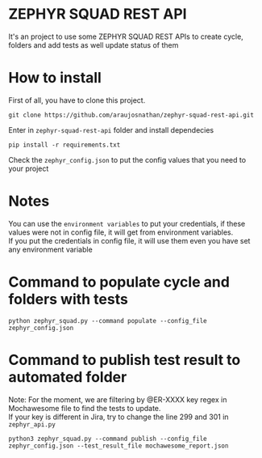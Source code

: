 # ZEPHYR SQUAD REST API

It's an project to use some ZEPHYR SQUAD REST APIs to create cycle, folders and add tests as well update status of them</br>

# How to install

First of all, you have to clone this project.</br>

```
git clone https://github.com/araujosnathan/zephyr-squad-rest-api.git
```

Enter in `zephyr-squad-rest-api` folder and install dependecies

```
pip install -r requirements.txt
```

Check the `zephyr_config.json` to put the config values that you need to your project<br>

# Notes

You can use the `environment variables` to put your credentials, if these values were not in config file, it will get from environment variables.<br>
If you put the credentials in config file, it will use them even you have set any environment variable

# Command to populate cycle and folders with tests

```
python zephyr_squad.py --command populate --config_file zephyr_config.json
```

# Command to publish test result to automated folder

Note: For the moment, we are filtering by @ER-XXXX key regex in Mochawesome file to find the tests to update.<br>
If your key is different in Jira, try to change the line 299 and 301 in `zephyr_api.py`

```
python3 zephyr_squad.py --command publish --config_file zephyr_config.json --test_result_file mochawesome_report.json
```
